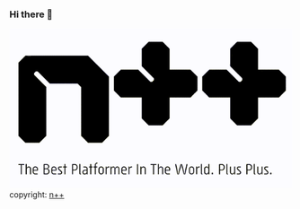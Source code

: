 ### Hi there 🥶
![Image of N++](https://github.com/phild-fbo/phild-fbo/blob/master/n++.gif)
<br />copyright:  <a href="https://www.metanetsoftware.com/games/nplusplus" target="blank_">n++</a>

<!--
**phild-fbo/phild-fbo** is a ✨ _special_ ✨ repository because its `README.md` (this file) appears on your GitHub profile.

Here are some ideas to get you started:

- 🔭 I’m currently working on ...
- 🌱 I’m currently learning ...
- 👯 I’m looking to collaborate on ...
- 🤔 I’m looking for help with ...
- 💬 Ask me about ...
- 📫 How to reach me: ...
- 😄 Pronouns: ...
- ⚡ Fun fact: ...
-->
